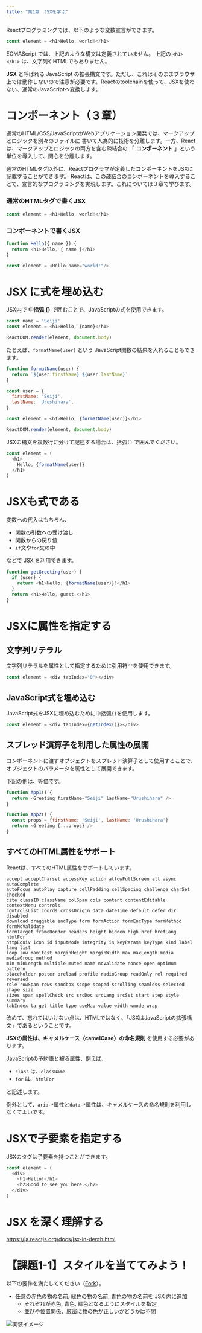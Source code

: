```yaml
---
title: "第1章　JSXを学ぶ"
---
```


Reactプログラミングでは、以下のような変数宣言ができます。

```javascript
const element = <h1>Hello, world!</h1>
```

ECMAScript では、上記のような構文は定義されていません。
上記の `<h1></h1>` は、文字列やHTMLでもありません。

**JSX** と呼ばれる JavaScript の拡張構文です。ただし、これはそのままブラウザ上では動作しないので注意が必要です。Reactのtoolchainを使って、JSXを使わない、通常のJavaScriptへ変換します。

# コンポーネント（３章）

通常のHTML/CSS/JavaScriptのWebアプリケーション開発では、マークアップとロジックを別々のファイルに
書いて人為的に技術を分離します。一方、Reactは、マークアップとロジックの両方を含む疎結合の
「 **コンポーネント** 」という単位を導入して、関心を分離します。

通常のHTMLタグ以外に、Reactプログラマが定義したコンポーネントをJSXに記載することができます。
Reactは、この疎結合のコンポーネントを導入することで、宣言的なプログラミングを実現します。これについては３章で学びます。


### 通常のHTMLタグで書くJSX

```javascript
const element = <h1>Hello, world!</h1>
```

### コンポーネントで書くJSX

```javascript
function Hello({ name }) {
  return <h1>Hello, { name }</h1>
}

const element = <Hello name="world!"/>
```


# JSX に式を埋め込む

JSX内で **中括弧 {}** で囲むことで、JavaScriptの式を使用できます。

```javascript
const name = 'Seiji'
const element = <h1>Hello, {name}</h1>

ReactDOM.render(element, document.body)
```

たとえば、`formatName(user)` という JavaScript関数の結果を入れることもできます。

```javascript
function formatName(user) {
  return `${user.firstName} ${user.lastName}`
}

const user = {
  firstName: 'Seiji',
  lastName: 'Urushihara',
}

const element = <h1>Hello, {formatName(user)}</h1>

ReactDOM.render(element, document.body)
```

JSXの構文を複数行に分けて記述する場合は、括弧`()` で囲んでください。

```javascript
const element = (
  <h1>
    Hello, {formatName(user)}
  </h1>
)
```


# JSXも式である

変数への代入はもちろん、

* 関数の引数への受け渡し
* 関数からの戻り値
* `if`文や`for`文の中

などで JSX を利用できます。


```javascript
function getGreeting(user) {
  if (user) {
    return <h1>Hello, {formatName(user)}!</h1>
  }
  return <h1>Hello, guest.</h1>
}
```


# JSXに属性を指定する

## 文字列リテラル

文字列リテラルを属性として指定するために引用符`""`を使用できます。

```javascript
const element = <div tabIndex="0"></div>
```

## JavaScript式を埋め込む

JavaScript式をJSXに埋め込むために中括弧`{}`を使用します。

```javascript
const element = <div tabIndex={getIndex()}></div>
```

## スプレッド演算子を利用した属性の展開

コンポーネントに渡すオブジェクトをスプレッド演算子として使用することで、
オブジェクトのパラメータを属性として展開できます。

下記の例は、等価です。

```javascript
function App1() {
  return <Greeting firstName="Seiji" lastName="Urushihara" />
}

function App2() {
  const props = {firstName: 'Seiji', lastName: 'Urushihara'}
  return <Greeting {...props} />
}
```

## すべてのHTML属性をサポート

Reactは、すべてのHTML属性をサポートしています。

```
accept acceptCharset accessKey action allowFullScreen alt async autoComplete
autoFocus autoPlay capture cellPadding cellSpacing challenge charSet checked
cite classID className colSpan cols content contentEditable contextMenu controls
controlsList coords crossOrigin data dateTime default defer dir disabled
download draggable encType form formAction formEncType formMethod formNoValidate
formTarget frameBorder headers height hidden high href hrefLang htmlFor
httpEquiv icon id inputMode integrity is keyParams keyType kind label lang list
loop low manifest marginHeight marginWidth max maxLength media mediaGroup method
min minLength multiple muted name noValidate nonce open optimum pattern
placeholder poster preload profile radioGroup readOnly rel required reversed
role rowSpan rows sandbox scope scoped scrolling seamless selected shape size
sizes span spellCheck src srcDoc srcLang srcSet start step style summary
tabIndex target title type useMap value width wmode wrap
```

改めて、忘れてはいけない点は、HTMLではなく、「JSXはJavaScriptの拡張構文」であるということです。

**JSXの属性は、キャメルケース（camelCase）の命名規則** を使用する必要があります。

JavaScriptの予約語と被る属性、例えば、

* `class` は、`className`
* `for` は、`htmlFor`

と記述します。

例外として、`aria-*`属性と`data-*`属性は、キャメルケースの命名規則を利用しなくてよいです。


# JSXで子要素を指定する

JSXのタグは子要素を持つことができます。

```javascript
const element = (
  <div>
    <h1>Hello!</h1>
    <h2>Good to see you here.</h2>
  </div>
)
```


# JSX を深く理解する

https://ja.reactjs.org/docs/jsx-in-depth.html

# 【課題1-1】スタイルを当ててみよう！

以下の要件を満たしてください（[Fork](https://codepen.io/ka-clmx/pen/oNZYpZW)）。

* 任意の赤色の物の名前, 緑色の物の名前, 青色の物の名前を JSX 内に追加
  * それぞれが赤色, 青色, 緑色となるようにスタイルを指定
  * 並びや位置関係、厳密に物の色が正しいかどうかは不問

![実装イメージ](./01_lesson1-1.png)